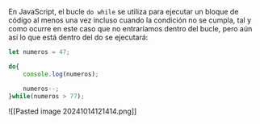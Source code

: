 En JavaScript, el bucle `do while` se utiliza para ejecutar un bloque de código al menos una vez incluso cuando la condición no se cumpla, tal y como ocurre en este caso que no entraríamos dentro del bucle, pero aún así lo que está dentro del do se ejecutará:
```javascript
let numeros = 47;

do{
    console.log(numeros);

    numeros--;
}while(numeros > 77);
```
![[Pasted image 20241014121414.png]]
